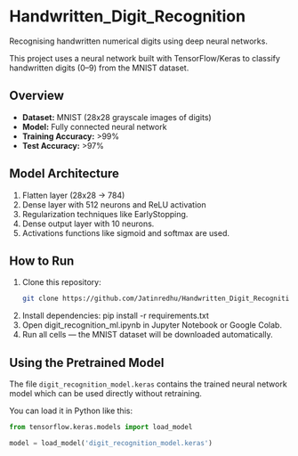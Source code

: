 # Handwritten_Digit_Recognition
Recognising handwritten numerical digits using deep neural networks.

This project uses a neural network built with TensorFlow/Keras to classify handwritten digits (0–9) from the MNIST dataset.

## Overview
- **Dataset:** MNIST (28x28 grayscale images of digits)
- **Model:** Fully connected neural network
- **Training Accuracy:** >99%
- **Test Accuracy:** >97%

## Model Architecture
1. Flatten layer (28x28 → 784)
2. Dense layer with 512 neurons and ReLU activation
3. Regularization techniques like EarlyStopping.
4. Dense output layer with 10 neurons.
5. Activations functions like sigmoid and softmax are used.


## How to Run
1. Clone this repository:
   ```bash
   git clone https://github.com/Jatinredhu/Handwritten_Digit_Recognition.git
3. Install dependencies:
   pip install -r requirements.txt
4. Open digit_recognition_ml.ipynb in Jupyter Notebook or Google Colab.
5. Run all cells — the MNIST dataset will be downloaded automatically.

## Using the Pretrained Model

The file `digit_recognition_model.keras` contains the trained neural network model which can be used directly without retraining.

You can load it in Python like this:

```python
from tensorflow.keras.models import load_model

model = load_model('digit_recognition_model.keras')




